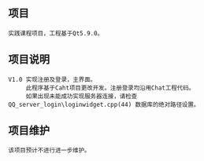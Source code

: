 ## 项目
    实践课程项目，工程基于Qt5.9.0。
## 项目说明
    V1.0 实现注册及登录，主界面。
		 此程序基于Caht项目更改开发。注册登录均沿用Chat工程代码。
		 如果出现未能成功实现服务器连接，请检查 QQ_server_login\loginwidget.cpp(44) 数据库的绝对路径设置。
## 项目维护
    该项目预计不进行进一步维护。
